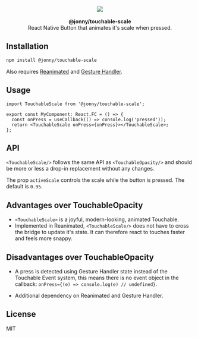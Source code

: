<p align="center">
  <img src="https://user-images.githubusercontent.com/1629785/91853017-e2d7d580-ec61-11ea-8f17-e1b709b25bf2.gif"><br/> <br>
  <strong>@jonny/touchable-scale</strong>
  <br>
React Native Button that animates it's scale when pressed.
  <br>
</p>

## Installation

```sh
npm install @jonny/touchable-scale
```

Also requires [Reanimated](https://github.com/software-mansion/react-native-reanimated) and [Gesture Handler](https://github.com/software-mansion/react-native-gesture-handler).

## Usage

```tsx
import TouchableScale from '@jonny/touchable-scale';

export const MyComponent: React.FC = () => {
  const onPress = useCallback(() => console.log('pressed'));
  return <TouchableScale onPress={onPress}></TouchableScale>;
};
```

## API

`<TouchableScale/>` follows the same API as `<TouchableOpacity/>` and should be more or less a drop-in replacement without any changes.

The prop `activeScale` controls the scale while the button is pressed. The default is `0.95`.

## Advantages over TouchableOpacity

- `<TouchableScale>` is a joyful, modern-looking, animated Touchable.
- Implemented in Reanimated, `<TouchableScale/>` does not have to cross the bridge to update it's state. It can therefore react to touches faster and feels more snappy.

## Disadvantages over TouchableOpacity

- A press is detected using Gesture Handler state instead of the Touchable Event system, this means there is no event object in the callback: `onPress={(e) => console.log(e) // undefined}`.

- Additional dependency on Reanimated and Gesture Handler.

## License

MIT

